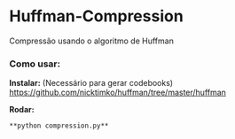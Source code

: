 # Huffman-Compression
Compressão usando o algoritmo de Huffman

### Como usar:


**Instalar:** (Necessário para gerar codebooks)
https://github.com/nicktimko/huffman/tree/master/huffman



**Rodar:**

```**python compression.py**```
